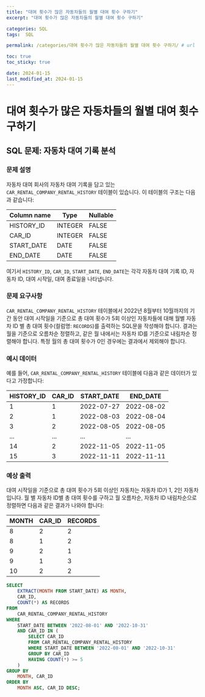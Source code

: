 ```yaml
---
title: "대여 횟수가 많은 자동차들의 월별 대여 횟수 구하기"
excerpt: "대여 횟수가 많은 자동차들의 월별 대여 횟수 구하기"

categories: SQL
tags:  SQL

permalink: /categories/대여 횟수가 많은 자동차들의 월별 대여 횟수 구하기/ # url

toc: true
toc_sticky: true

date: 2024-01-15
last_modified_at: 2024-01-15
---
```


# 대여 횟수가 많은 자동차들의 월별 대여 횟수 구하기

## SQL 문제: 자동차 대여 기록 분석

### 문제 설명
자동차 대여 회사의 자동차 대여 기록을 담고 있는 `CAR_RENTAL_COMPANY_RENTAL_HISTORY` 테이블이 있습니다. 이 테이블의 구조는 다음과 같습니다:

| Column name | Type    | Nullable |
|-------------|---------|----------|
| HISTORY_ID  | INTEGER | FALSE    |
| CAR_ID      | INTEGER | FALSE    |
| START_DATE  | DATE    | FALSE    |
| END_DATE    | DATE    | FALSE    |

여기서 `HISTORY_ID`, `CAR_ID`, `START_DATE`, `END_DATE`는 각각 자동차 대여 기록 ID, 자동차 ID, 대여 시작일, 대여 종료일을 나타냅니다.

### 문제 요구사항
`CAR_RENTAL_COMPANY_RENTAL_HISTORY` 테이블에서 2022년 8월부터 10월까지의 기간 동안 대여 시작일을 기준으로 총 대여 횟수가 5회 이상인 자동차들에 대해 월별 자동차 ID 별 총 대여 횟수(컬럼명: `RECORDS`)를 출력하는 SQL문을 작성해야 합니다. 결과는 월을 기준으로 오름차순 정렬하고, 같은 월 내에서는 자동차 ID를 기준으로 내림차순 정렬해야 합니다. 특정 월의 총 대여 횟수가 0인 경우에는 결과에서 제외해야 합니다.

### 예시 데이터
예를 들어, `CAR_RENTAL_COMPANY_RENTAL_HISTORY` 테이블에 다음과 같은 데이터가 있다고 가정합니다:

| HISTORY_ID | CAR_ID | START_DATE | END_DATE   |
|------------|--------|------------|------------|
| 1          | 1      | 2022-07-27 | 2022-08-02 |
| 2          | 1      | 2022-08-03 | 2022-08-04 |
| 3          | 2      | 2022-08-05 | 2022-08-05 |
| ...        | ...    | ...        | ...        |
| 14         | 2      | 2022-11-05 | 2022-11-05 |
| 15         | 3      | 2022-11-11 | 2022-11-11 |

### 예상 출력
대여 시작일을 기준으로 총 대여 횟수가 5회 이상인 자동차는 자동차 ID가 1, 2인 자동차입니다. 월 별 자동차 ID별 총 대여 횟수를 구하고 월 오름차순, 자동차 ID 내림차순으로 정렬하면 다음과 같은 결과가 나와야 합니다:

| MONTH | CAR_ID | RECORDS |
|-------|--------|---------|
| 8     | 2      | 2       |
| 8     | 1      | 2       |
| 9     | 2      | 1       |
| 9     | 1      | 3       |
| 10    | 2      | 2       |

```sql
SELECT 
    EXTRACT(MONTH FROM START_DATE) AS MONTH, 
    CAR_ID, 
    COUNT(*) AS RECORDS
FROM 
    CAR_RENTAL_COMPANY_RENTAL_HISTORY
WHERE 
    START_DATE BETWEEN '2022-08-01' AND '2022-10-31'
    AND CAR_ID IN (
        SELECT CAR_ID
        FROM CAR_RENTAL_COMPANY_RENTAL_HISTORY
        WHERE START_DATE BETWEEN '2022-08-01' AND '2022-10-31'
        GROUP BY CAR_ID
        HAVING COUNT(*) >= 5
    )
GROUP BY 
    MONTH, CAR_ID
ORDER BY 
    MONTH ASC, CAR_ID DESC;
```
